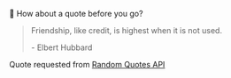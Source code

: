 📣 How about a quote before you go?

> Friendship, like credit, is highest when it is not used.
>
> <p>- Elbert Hubbard</p>

Quote requested from [Random Quotes API](https://github.com/lukePeavey/quotable)

